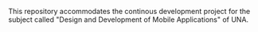 This repository accommodates the continous development project for the subject called "Design and Development of Mobile Applications" of UNA.
